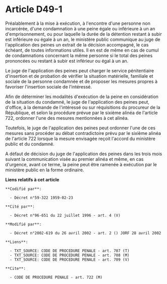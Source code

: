 # Article D49-1

Préalablement à la mise à exécution, à l'encontre d'une personne non incarcérée, d'une condamnation à une peine égale ou
inférieure à un an d'emprisonnement, ou pour laquelle la durée de la détention restant à subir est inférieure ou égale à un
an, le ministère public communique au juge de l'application des peines un extrait de la décision accompagné, le cas échéant,
de toutes informations utiles. Il en est de même en cas de cumul de condamnations concernant la même personne si le total des
peines prononcées ou restant à subir est inférieur ou égal à un an.

Le juge de l'application des peines peut charger le service pénitentiaire d'insertion et de probation de vérifier la
situation matérielle, familiale et sociale de la personne condamnée et de proposer les mesures propres à favoriser
l'insertion sociale de l'intéressé.

Afin de déterminer les modalités d'exécution de la peine en considération de la situation du condamné, le juge de
l'application des peines peut, d'office, à la demande de l'intéressé ou sur réquisitions du procureur de la République, et
selon la procédure prévue par le sixième alinéa de l'article 722, ordonner l'une des mesures mentionnées à cet alinéa.

Toutefois, le juge de l'application des peines peut ordonner l'une de ces mesures sans procéder au débat contradictoire prévu
par le sixième alinéa de l'article 722 lorsque la mesure envisagée reçoit l'accord du ministère public et du condamné.

A défaut de décision du juge de l'application des peines dans les trois mois suivant la communication visée au premier alinéa
et même, en cas d'urgence, avant ce terme, la peine peut être ramenée à exécution par le ministère public en la forme
ordinaire.

**Liens relatifs à cet article**

	**Codifié par**:

	  - Décret n°59-322 1959-02-23

	**Cité par**:

	  - Décret n°96-651 du 22 juillet 1996 - art. 4 (V)

	**Modifié par**:

	  - Décret n°2002-619 du 26 avril 2002 - art. 2 () JORF 28 avril 2002

	**Liens**:

	  - TXT_SOURCE: CODE DE PROCEDURE PENALE - art. 707 (T)
	  - TXT_SOURCE: CODE DE PROCEDURE PENALE - art. 708 (M)
	  - TXT_SOURCE: CODE DE PROCEDURE PENALE - art. 709 (V)

	**Cite**:

	  - CODE DE PROCEDURE PENALE - art. 722 (M)
